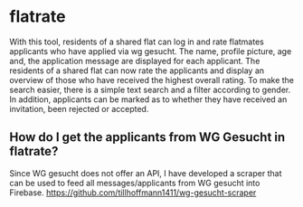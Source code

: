 # flatrate

With this tool, residents of a shared flat can log in and rate flatmates applicants who have applied via wg gesucht. The name, profile picture, age and, the application message are displayed for each applicant. The residents of a shared flat can now rate the applicants and display an overview of those who have received the highest overall rating. To make the search easier, there is a simple text search and a filter according to gender. In addition, applicants can be marked as to whether they have received an invitation, been rejected or accepted.


## How do I get the applicants from WG Gesucht in flatrate?
Since WG gesucht does not offer an API, I have developed a scraper that can be used to feed all messages/applicants from WG gesucht into Firebase.
https://github.com/tillhoffmann1411/wg-gesucht-scraper
